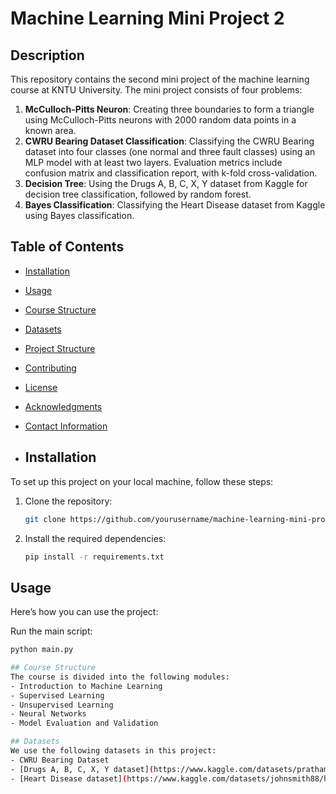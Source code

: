 # Machine Learning Mini Project 2

## Description
This repository contains the second mini project of the machine learning course at KNTU University. The mini project consists of four problems:

1. **McCulloch-Pitts Neuron**: Creating three boundaries to form a triangle using McCulloch-Pitts neurons with 2000 random data points in a known area.
2. **CWRU Bearing Dataset Classification**: Classifying the CWRU Bearing dataset into four classes (one normal and three fault classes) using an MLP model with at least two layers. Evaluation metrics include confusion matrix and classification report, with k-fold cross-validation.
3. **Decision Tree**: Using the Drugs A, B, C, X, Y dataset from Kaggle for decision tree classification, followed by random forest.
4. **Bayes Classification**: Classifying the Heart Disease dataset from Kaggle using Bayes classification.

## Table of Contents
- [Installation](#installation)
- [Usage](#usage)
- [Course Structure](#course-structure)
- [Datasets](#datasets)
- [Project Structure](#project-structure)
- [Contributing](#contributing)
- [License](#license)
- [Acknowledgments](#acknowledgments)
- [Contact Information](#contact-information)

- ## Installation
To set up this project on your local machine, follow these steps:

1. Clone the repository:
    ```bash
    git clone https://github.com/yourusername/machine-learning-mini-project-2.git
    ```
2. Install the required dependencies:
    ```bash
    pip install -r requirements.txt
    ```

## Usage
Here’s how you can use the project:

Run the main script:
```bash
python main.py

## Course Structure
The course is divided into the following modules:
- Introduction to Machine Learning
- Supervised Learning
- Unsupervised Learning
- Neural Networks
- Model Evaluation and Validation

## Datasets
We use the following datasets in this project:
- CWRU Bearing Dataset
- [Drugs A, B, C, X, Y dataset](https://www.kaggle.com/datasets/prathamtripathi/drug-classification)
- [Heart Disease dataset](https://www.kaggle.com/datasets/johnsmith88/heart-disease-dataset)
